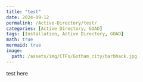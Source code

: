 ```yaml
---
title: "test"
date: 2024-09-12
permalink: /Active-Directory/test/
categories: [Active Directory, GOAD]
tags: [Installation, Active Directory, GOAD]
math: true
mermaid: true
image:
  path: /assets/img/CTFs/Gotham_city/barbhack.jpg
---
```









<!-- ---
title: "BarbHack CTF 2024 : Gotham City - Active Directory writeup"
permalink: /CTFs/test/
date: 2025-07-24
categories: [Active Directory]
tags: [Active Directory, Active Directory, LDAP, SMB]
math: true
mermaid: true
image:
  path: /assets/img/CTFs/Gotham_city/barbhack.jpg
--- -->

test here